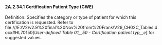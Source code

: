 #### 2A.2.34.1 Certification Patient Type (CWE)

Definition: Specifies the category or type of patient for which this certification is requested. Refer to file:///E:\V2\v2.9%20final%20Nov%20from%20Frank\V29_CH02C_Tables.docx#HL70150[_User-defined Table 01__50_ _- Certification patient typ__e_] for suggested values.
